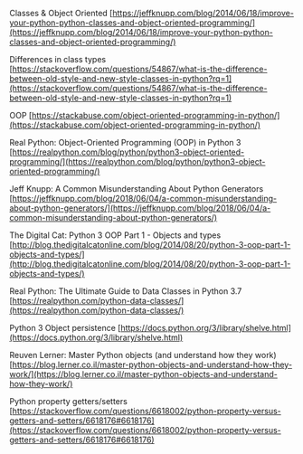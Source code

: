 Classes & Object Oriented [https://jeffknupp.com/blog/2014/06/18/improve-your-python-python-classes-and-object-oriented-programming/](https://jeffknupp.com/blog/2014/06/18/improve-your-python-python-classes-and-object-oriented-programming/)  
  
Differences in class types [https://stackoverflow.com/questions/54867/what-is-the-difference-between-old-style-and-new-style-classes-in-python?rq=1](https://stackoverflow.com/questions/54867/what-is-the-difference-between-old-style-and-new-style-classes-in-python?rq=1)  
  
OOP [https://stackabuse.com/object-oriented-programming-in-python/](https://stackabuse.com/object-oriented-programming-in-python/)  
  
Real Python: Object-Oriented Programming (OOP) in Python 3 [https://realpython.com/blog/python/python3-object-oriented-programming/](https://realpython.com/blog/python/python3-object-oriented-programming/)  
  
Jeff Knupp: A Common Misunderstanding About Python Generators [https://jeffknupp.com/blog/2018/06/04/a-common-misunderstanding-about-python-generators/](https://jeffknupp.com/blog/2018/06/04/a-common-misunderstanding-about-python-generators/)  
  
The Digital Cat: Python 3 OOP Part 1 - Objects and types [http://blog.thedigitalcatonline.com/blog/2014/08/20/python-3-oop-part-1-objects-and-types/](http://blog.thedigitalcatonline.com/blog/2014/08/20/python-3-oop-part-1-objects-and-types/)  
  
Real Python: The Ultimate Guide to Data Classes in Python 3.7 [https://realpython.com/python-data-classes/](https://realpython.com/python-data-classes/)  
  
Python 3 Object persistence [https://docs.python.org/3/library/shelve.html](https://docs.python.org/3/library/shelve.html)  
  
Reuven Lerner: Master Python objects (and understand how they work) [https://blog.lerner.co.il/master-python-objects-and-understand-how-they-work/](https://blog.lerner.co.il/master-python-objects-and-understand-how-they-work/)  
  
Python property getters/setters [https://stackoverflow.com/questions/6618002/python-property-versus-getters-and-setters/6618176#6618176](https://stackoverflow.com/questions/6618002/python-property-versus-getters-and-setters/6618176#6618176)